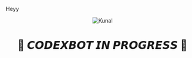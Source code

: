 Heyy<p align="center">
  <img src="https://te.legra.ph/file/c6a58e1aeb8198cf15345.jpg" alt="Kunal">
</p>
<h1 align="center">
  <b>🧡 𝘾𝙊𝘿𝙀𝙓𝘽𝙊𝙏 𝙄𝙉 𝙋𝙍𝙊𝙂𝙍𝙀𝙎𝙎 🧡</b>
</h1>




               
